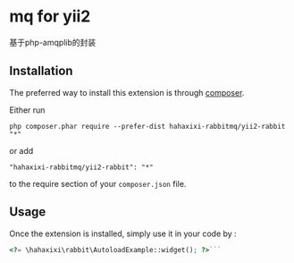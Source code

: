 mq for yii2
===========
基于php-amqplib的封装

Installation
------------

The preferred way to install this extension is through [composer](http://getcomposer.org/download/).

Either run

```
php composer.phar require --prefer-dist hahaxixi-rabbitmq/yii2-rabbit "*"
```

or add

```
"hahaxixi-rabbitmq/yii2-rabbit": "*"
```

to the require section of your `composer.json` file.


Usage
-----

Once the extension is installed, simply use it in your code by  :

```php
<?= \hahaxixi\rabbit\AutoloadExample::widget(); ?>```